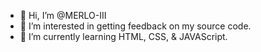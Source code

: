 - 👋 Hi, I’m @MERLO-III
- 👀 I’m interested in getting feedback on my source code.
- 🌱 I’m currently learning HTML, CSS, & JAVAScript.
